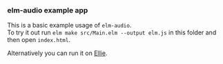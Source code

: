 ### elm-audio example app

This is a basic example usage of `elm-audio`.  
To try it out run `elm make src/Main.elm --output elm.js` in this folder and then open `index.html`.

Alternatively you can run it on [Ellie](https://ellie-app.com/8BxVChb5fHLa1).